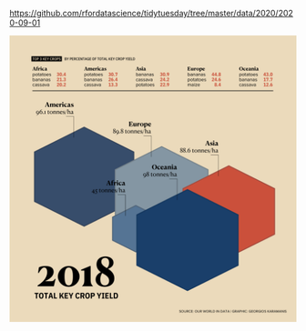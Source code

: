 https://github.com/rfordatascience/tidytuesday/tree/master/data/2020/2020-09-01

![](plots/crops.png)
